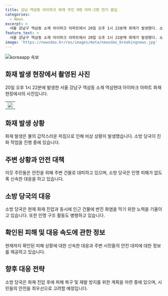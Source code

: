 ```yaml
---
title: 강남 역삼동 아이파크 화재 주민 9명 대피·2명 연기 흡입
categories:
  - News
excerpt: >
  서울 강남구 역삼동 소재 아이파크 아파트에서 20일 오후 1시 22분께 화재가 발생했다. 소방 당국이 진화 작업에 힘을 쏟고 있으며, 상세한 사항은 계속 업데이트될 예정이다. 사상자 및 피해 규모에 대한 상세한 내용은 아직 확인되지 않았다.
feature_text: >
  서울 강남구 역삼동 소재 아이파크 아파트에서 20일 오후 1시 22분께 화재가 발생했다. 소방 당국이 진화 작업에 힘을 쏟고 있으며, 상세한 사항은 계속 업데이트될 예정이다. 사상자 및 피해 규모에 대한 상세한 내용은 아직 확인되지 않았다.
image: 'https://newsdao.kr/res/images/meta/newsdao_breakingnews.jpg'
---
```


<p><img src="https://newsdao.kr/res/images/meta/newsdao_breakingnews.jpg" alt="koreaapp 속보" /></p>

<h2 data-ke-size="size26">화재 발생 현장에서 촬영된 사진</h2>

<p data-ke-size="size16">20일 오후 1시 22분에 발생한 서울 강남구 역삼동 소재 역삼현대 아이파크 아파트 화재 현장에서의 사진입니다.</p>

<table>
<tbody>
<tr>
<td style="text-align: center;"><img src="insert image link here" /></td>
</tr>
</tbody>
</table>

<h2 data-ke-size="size26">화재 발생 상황</h2>

<p data-ke-size="size16">화재 발생은 불의 갑작스러운 퍼짐으로 인해 비상 상황이 발생했습니다. 소방 당국이 진화 작업을 진행 중에 있습니다.</p>

<h2 data-ke-size="size26">주변 상황과 안전 대책</h2>

<p data-ke-size="size16">이웃 주민들은 안전을 위해 주변 건물로 대피하고 있으며, 소방 당국은 인명 피해가 없도록 신속한 대응을 하고 있습니다.</p>

<h2 data-ke-size="size26">소방 당국의 대응</h2>

<p data-ke-size="size16">소방 당국은 현재 화재 진압과 동시에 인근 건물에 번진 화염을 막기 위한 노력을 기울이고 있습니다. 또한 인명 구조 활동도 병행하고 있습니다.</p>

<h2 data-ke-size="size26">확인된 피해 및 대응 속도에 관한 정보</h2>

<p data-ke-size="size16">현재까지 확인된 피해 상황에 대한 신속한 대응과 주변 시민들의 안전 대피에 대한 정보를 제공하고 있습니다.</p>

<h2 data-ke-size="size26">향후 대응 전략</h2>

<p data-ke-size="size16">소방 당국은 화재 진압 후에 피해 복구 및 재발 방지를 위한 계획을 마련 중에 있으며, 시민들의 안전을 최우선으로 고려할 예정입니다.</p>


